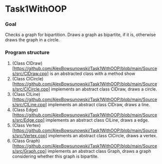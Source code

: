 # Task1WithOOP


### Goal
Checks a graph for bipartition. Draws a graph as bipartite, if it is,
otherwise draws the graph in a circle. 

### Program structure
1. (Class ClDraw)[https://github.com/AlexBowsunowski/Task1WithOOP/blob/main/Sources/src/ClDraw.cpp] is an abstracted class with a method show
2. (Class ClCircle)[https://github.com/AlexBowsunowski/Task1WithOOP/blob/main/Sources/src/ClCircle.cpp] implements an abstract class ClDraw, draws a circle.
3. (Class ClLine)[https://github.com/AlexBowsunowski/Task1WithOOP/blob/main/Sources/src/ClLine.cpp] implements an abstract class ClDraw, draws a line.
4. (Class Edge)[https://github.com/AlexBowsunowski/Task1WithOOP/blob/main/Sources/src/Edge.cpp] implements an abstract class ClLine, draws a edge.
5. (Class Vertex)[https://github.com/AlexBowsunowski/Task1WithOOP/blob/main/Sources/src/Vertex.cpp] implements an abstract class ClCircle, draws a vertex.
6. (Class Graph)[https://github.com/AlexBowsunowski/Task1WithOOP/blob/main/Sources/src/Graph.cpp] implements an abstract class Graph, draws a graph considering whether this graph is bipartite.
